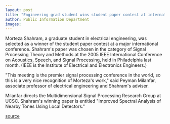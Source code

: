 ```yaml
---
layout: post
title: "Engineering grad student wins student paper contest at international meeting"
author: Public Information Department
images:
---
```


Morteza Shahram, a graduate student in electrical engineering, was selected as a winner of the student paper contest at a major international conference. Shahram's paper was chosen in the category of Signal Processing Theory and Methods at the 2005 IEEE International Conference on Acoustics, Speech, and Signal Processing, held in Philadelphia last month. (IEEE is the Institute of Electrical and Electronics Engineers.)

"This meeting is the premier signal processing conference in the world, so this is a very nice recognition of Morteza's work," said Peyman Milanfar, associate professor of electrical engineering and Shahram's adviser.

Milanfar directs the Multidimensional Signal Processing Research Group at UCSC. Shahram's winning paper is entitled "Improved Spectral Analysis of Nearby Tones Using Local Detectors."  

[source](http://www1.ucsc.edu/currents/04-05/04-18/awards-shahran.asp "Permalink to awards-shahran")
